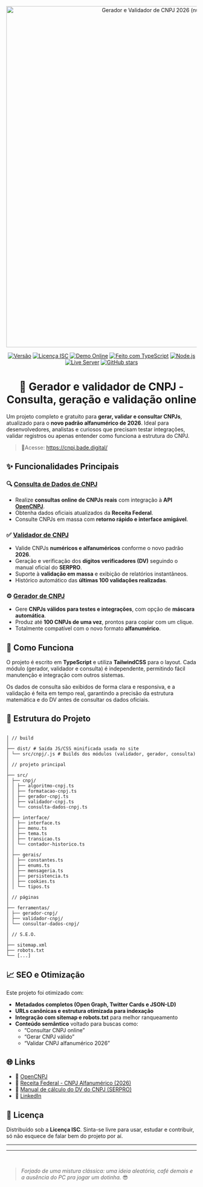 <p align="center">
  <img src="img/gerador-validador-cnpj-2026-alfanumerico-og.png" alt="Gerador e Validador de CNPJ 2026 (numérico e alfanumérico)" width="900">
</p>

<div align="center">

[![Versão](https://img.shields.io/badge/version-1.4.0-blue.svg)](https://github.com/FernandoBade/gerador-validador-cnpj)
[![Licença ISC](https://img.shields.io/badge/license-ISC-green.svg)](LICENSE)
[![Demo Online](https://img.shields.io/badge/demo-online-brightgreen.svg)](https://cnpj.bade.digital/)
[![Feito com TypeScript](https://img.shields.io/badge/TypeScript-3178C6?logo=typescript&logoColor=white)](https://www.typescriptlang.org/)
[![Node.js](https://img.shields.io/badge/Node.js-339933?logo=node.js&logoColor=white)](https://nodejs.org/)
[![Live Server](https://img.shields.io/badge/Live--Server-FF6B6B?logo=vercel&logoColor=white)](https://www.npmjs.com/package/live-server)
[![GitHub stars](https://img.shields.io/github/stars/FernandoBade/gerador-validador-cnpj.svg?style=social&label=Star)](https://github.com/FernandoBade/gerador-validador-cnpj/stargazers)

</div>

<div align="center">

# 🧾 Gerador e validador de CNPJ - Consulta, geração e validação online

</div>

Um projeto completo e gratuito para **gerar, validar e consultar CNPJs**, atualizado para o **novo padrão alfanumérico de 2026**. Ideal para desenvolvedores, analistas e curiosos que precisam testar integrações, validar registros ou apenas entender como funciona a estrutura do CNPJ.


>📎Acesse: https://cnpj.bade.digital/


## ✨ Funcionalidades Principais

### 🔍 [Consulta de Dados de CNPJ](https://cnpj.bade.digital/ferramentas/consultar-dados-cnpj/)
- Realize **consultas online de CNPJs reais** com integração à **API [OpenCNPJ](https://opencnpj.org)**.
- Obtenha dados oficiais atualizados da **Receita Federal**.
- Consulte CNPJs em massa com **retorno rápido e interface amigável**.

### ✅ [Validador de CNPJ](https://cnpj.bade.digital/ferramentas/validador-cnpj/)
- Valide CNPJs **numéricos e alfanuméricos** conforme o novo padrão **2026**.
- Geração e verificação dos **dígitos verificadores (DV)** seguindo o manual oficial do **SERPRO**.
- Suporte à **validação em massa** e exibição de relatórios instantâneos.
- Histórico automático das **últimas 100 validações realizadas**.

### ⚙️ [Gerador de CNPJ](https://cnpj.bade.digital/ferramentas/gerador-cnpj/)
- Gere **CNPJs válidos para testes e integrações**, com opção de **máscara automática**.
- Produz até **100 CNPJs de uma vez**, prontos para copiar com um clique.
- Totalmente compatível com o novo formato **alfanumérico**.




## 🧠 Como Funciona
O projeto é escrito em **TypeScript** e utiliza **TailwindCSS** para o layout.
Cada módulo (gerador, validador e consulta) é independente, permitindo fácil manutenção e integração com outros sistemas.

Os dados de consulta são exibidos de forma clara e responsiva, e a validação é feita em tempo real, garantindo a precisão da estrutura matemática e do DV antes de consultar os dados oficiais.



## 🧩 Estrutura do Projeto


```

│ // build
│
├── dist/ # Saída JS/CSS minificada usada no site
│ └── src/cnpj/.js # Builds dos módulos (validador, gerador, consulta)
│
│ // projeto principal
│
├── src/
│ ├── cnpj/
│ │ ├── algoritmo-cnpj.ts
│ │ ├── formatacao-cnpj.ts
│ │ ├── gerador-cnpj.ts
│ │ ├── validador-cnpj.ts
│ │ └── consulta-dados-cnpj.ts
│ │
│ ├── interface/
│ │ ├── interface.ts
│ │ ├── menu.ts
│ │ ├── tema.ts
│ │ ├── transicao.ts
│ │ └── contador-historico.ts
│ │
│ ├── gerais/
│ │ ├── constantes.ts
│ │ ├── enums.ts
│ │ ├── mensageria.ts
│ │ ├── persistencia.ts
│ │ ├── cookies.ts
│ │ └── tipos.ts
│
│ // páginas
│
├── ferramentas/
│ ├── gerador-cnpj/
│ ├── validador-cnpj/
│ └── consultar-dados-cnpj/
│
│ // S.E.O.
│
├── sitemap.xml
├── robots.txt
└── [...]

```


## 📈 SEO e Otimização
Este projeto foi otimizado com:
- **Metadados completos (Open Graph, Twitter Cards e JSON-LD)**
- **URLs canônicas e estrutura otimizada para indexação**
- **Integração com sitemap e robots.txt** para melhor ranqueamento
- **Conteúdo semântico** voltado para buscas como:
  - “Consultar CNPJ online”
  - “Gerar CNPJ válido”
  - “Validar CNPJ alfanumérico 2026”


## 🌐 Links
- 🔗 [OpenCNPJ](https://opencnpj.org/)
- 📘 [Receita Federal - CNPJ Alfanumérico (2026)](https://www.gov.br/receitafederal/pt-br/acesso-a-informacao/acoes-e-programas/programas-e-atividades/cnpj-alfanumerico)
- 📄 [Manual de cálculo do DV do CNPJ (SERPRO)](https://www.gov.br/receitafederal/pt-br/centrais-de-conteudo/publicacoes/documentos-tecnicos/cnpj/manual-dv-cnpj.pdf/view)
- 💼 [LinkedIn](https://linkedin.com/in/fernandobade)

## 📜 Licença
Distribuído sob a **Licença ISC**.
Sinta-se livre para usar, estudar e contribuir, só não esquece de falar bem do projeto por aí.


---
---
<br>

>_Forjado de uma mistura clássica: uma ideia aleatória, café demais e a ausência do PC pra jogar um dotinha._ 😎
